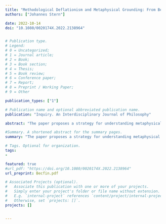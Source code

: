 ```yaml
---
title: "Methodological Deflationism and Metaphysical Grounding: From Because via Truth to Ground"
authors: ["Johannes Stern"]

date: 2022-10-14
doi: "10.1080/0020174X.2022.2138964"


# Publication type.
# Legend:
# 0 = Uncategorized;
# 1 = Journal article;
# 2 = Book;
# 3 = Book section;
# 4 = Thesis;
# 5 = Book review;
# 6 = Conference paper;
# 7 = Report;
# 8 = Preprint / Working Paper;
# 9 = Other

publication_types: ["1"]

# Publication name and optional abbreviated publication name.
publication: "Inquiry. An Interdisciplinary Journal of Philosophy"

abstract: "The paper proposes a strategy for understanding metaphysical grounding in deflationary terms and, more generally, proposes a form of methodological deflationism with respect to the notions of ground. The idea is to define a deflationary *is grounded in*-predicate by appeal to the two-place non-causal connective 'because' and a deflationary truth predicate. To this end we discuss the explanatory role of the truth-predicate in non-causal explanations and develop a theory of truth for the language of the 'because'-connective. We argue that at least from a logical perspective our deflationary notion of ground is up to the task."

#Summary. A shortened abstract for the summary pages.
summary: "The paper proposes a strategy for understanding metaphysical grounding in deflationary terms and, more generally, proposes a form of methodological deflationism with respect to the notions of ground."

# Tags. Optional for organization.
tags:
-

featured: true
#url_pdf: "https://doi.org/10.1080/0020174X.2022.2138964"
url_preprint: Becfin.pdf

# Associated Projects (optional).
#   Associate this publication with one or more of your projects.
#   Simply enter your project's folder or file name without extension.
#   E.g. `internal-project` references `content/project/internal-project/index.md`.
#   Otherwise, set `projects: []`.
projects: []


---
```

